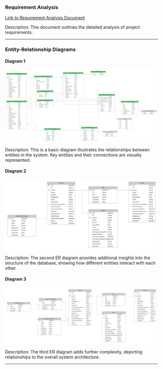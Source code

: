 ### Requirement Analysis

[Link to Requirement Analysis Document](https://docs.google.com/document/d/10mkjS8boCQzW4xpsESyzwCCLJcM3hvLghyD_TeXPBx0/edit?usp=sharing)

Description: This document outlines the detailed analysis of project requirements.

---

### Entity-Relationship Diagrams

#### Diagram 1

![ER Diagram 1](./ER_Diagram.png)

Description: This is a basic diagram illustrates the relationships between entities in the system. Key entities and their connections are visually represented.

#### Diagram 2

![ER Diagram 2](./ER%20Diagram2.png)

Description: The second ER diagram provides additional insights into the structure of the database, showing how different entities interact with each other.

#### Diagram 3

![ER Diagram 3](./ER%20DIAGRAM3.png)

Description: The third ER diagram adds further complexity, depicting relationships to the overall system architecture.

---